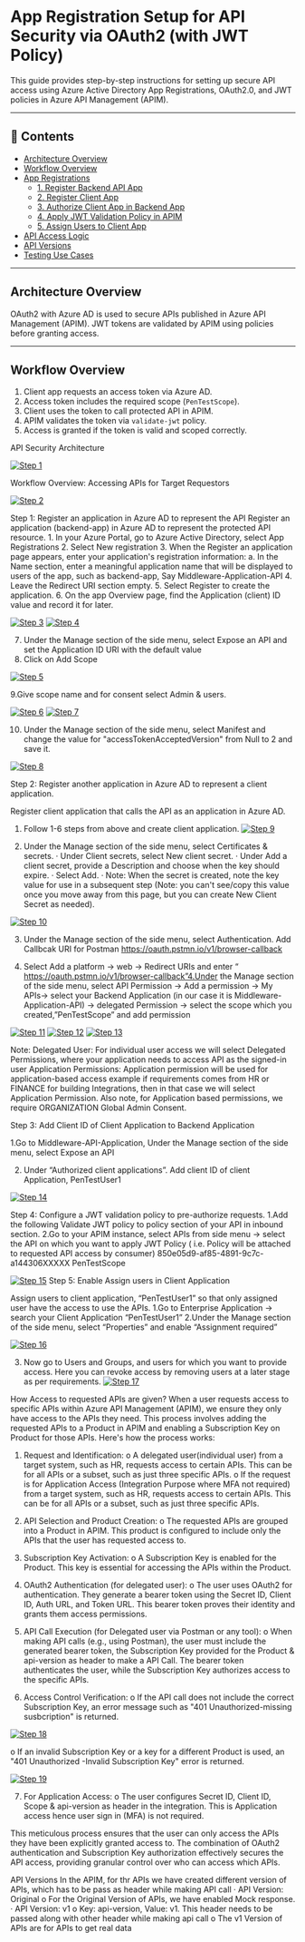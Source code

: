 #  App Registration Setup for API Security via OAuth2 (with JWT Policy)

This guide provides step-by-step instructions for setting up secure API access using Azure Active Directory App Registrations, OAuth2.0, and  JWT policies in Azure API Management (APIM).

---

## 📌 Contents

- [Architecture Overview](#architecture-overview)
- [Workflow Overview](#workflow-overview)
- [App Registrations](#app-registrations)
  - [1. Register Backend API App](#1-register-backend-api-app)
  - [2. Register Client App](#2-register-client-app)
  - [3. Authorize Client App in Backend App](#3-authorize-client-app-in-backend-app)
  - [4. Apply JWT Validation Policy in APIM](#4-apply-jwt-validation-policy-in-apim)
  - [5. Assign Users to Client App](#5-assign-users-to-client-app)
- [API Access Logic](#api-access-logic)
- [API Versions](#api-versions)
- [Testing Use Cases](#testing-use-cases)

---

##  Architecture Overview

OAuth2 with Azure AD is used to secure APIs published in Azure API Management (APIM). JWT tokens are validated by APIM using policies before granting access.

---

##  Workflow Overview

1. Client app requests an access token via Azure AD.
2. Access token includes the required scope (`PenTestScope`).
3. Client uses the token to call protected API in APIM.
4. APIM validates the token via `validate-jwt` policy.
5. Access is granted if the token is valid and scoped correctly.

API Security Architecture

[![Step 1](./appregistration1.png)](./appregistration1.png)

Workflow Overview: Accessing APIs for Target Requestors

[![Step 2](./appregistration2.png)](./appregistration2.png)

Step 1: Register an application in Azure AD to represent the API
Register an application (backend-app) in Azure AD to represent the protected API resource.​
	1. In your Azure Portal, go to Azure Active Directory, select App Registrations
	2. Select New registration
	 3. When the Register an application page appears, enter your application's registration information:
			a. In the Name section, enter a meaningful application name that will be displayed to users of the app, such as backend-app, Say Middleware-Application-API 
   4. Leave the Redirect URI section empty.
	 5. Select Register to create the application.
	 6. On the app Overview page, find the Application (client) ID value and record it for later.

[![Step 3](./appregistration3.png)](./appregistration3.png)
[![Step 4](./appregistration4.png)](./appregistration4.png)

7. Under the Manage section of the side menu, select Expose an API and set the Application ID URI with the default value
8. Click on Add Scope

[![Step 5](./appregistration5.png)](./appregistration5.png)

9.Give scope name and for consent select Admin & users.

[![Step 6](./appregirstration6.png)](./appregirstration6.png)
[![Step 7](./appregistration7.png)](./appregistration7.png)

10. Under the Manage section of the side menu, select Manifest and change the value for "accessTokenAcceptedVersion" from Null to 2 and save it.

[![Step 8](./appregistration8.png)](./appregistration8.png)

Step 2: Register another application in Azure AD to represent a client application.
 
Register client application that calls the API as an application in Azure AD. 
1. Follow 1-6 steps from above and create client application.
[![Step 9](./appregirstration9.png)](./appregirstration9.png)

2. Under the Manage section of the side menu, select Certificates & secrets.
· Under Client secrets, select New client secret.
· Under Add a client secret, provide a Description and choose when the key should expire.
· Select Add.
· Note: When the secret is created, note the key value for use in a subsequent step (Note: you can't see/copy this value once you move away from this page, but you can create New Client Secret as needed).

[![Step 10](./appregirstration10.png)](./appregirstration10.png)

3. Under the Manage section of the side menu, select Authentication. Add Callbcak URI for Postman https://oauth.pstmn.io/v1/browser-callback
 
4. Select Add a platform -> web -> Redirect URIs and enter “ https://oauth.pstmn.io/v1/browser-callback”4.Under the Manage section of the side menu, select API Permission -> Add a permission -> My APIs-> select your Backend Application (in our case it is Middleware-Application-API) -> delegated Permission -> select the scope which you created,”PenTestScope” and add permission

[![Step 11](./appregistration11.png)](./appregistration11.png)
[![Step 12](./appregirstration12.png)](./appregirstration12.png)
[![Step 13](./appregirstration13.png)](./appregirstration13.png)

Note: 
Delegated User: For individual user access we will select Delegated Permissions, where your application needs to access API as the signed-in user
Application Permissions: Application permission will be used for application-based access example if requirements comes from HR or FINANCE for building Integrations, then in that case we will select Application Permission. Also note, for Application based permissions, we require ORGANIZATION Global Admin Consent.

Step 3: Add Client ID of Client Application to Backend Application

1.Go to Middleware-API-Application, Under the Manage section of the side menu, select Expose an API 

2. Under “Authorized client applications”. Add client ID of client Application, PenTestUser1

[![Step 14](./appregistration14.png)](./appregistration14.png)

Step 4: Configure a JWT validation policy to pre-authorize requests.
1.Add the following Validate JWT policy to <inbound> policy section of your API in inbound section. 
2.Go to your APIM instance, select APIs from side menu -> select the API on which you want to apply JWT Policy ( i.e. Policy will be attached to requested API access by consumer)
<policies>
    <inbound>
        <base />
        <rate-limit calls="10" renewal-period="60" />
        <quota-by-key calls="1000000" bandwidth="1000000" renewal-period="241920" counter-key="default" />
        <validate-jwt header-name="Authorization" failed-validation-httpcode="401" failed-validation-error-message="Unauthorized. Access token is missing or invalid">
            <openid-config url="https://login.microsoftonline.com/organizations/v2.0/.well-known/openid-configuration" />
            <audiences>
                <audience>850e05d9-af85-4891-9c7c-a144306XXXXX</audience>
            </audiences>
            <required-claims>
                <claim name="scp" match="any">
                    <value>PenTestScope</value>
                </claim>
            </required-claims>
        </validate-jwt>
    </inbound>

[![Step 15](./appregistration15.png)](./appregistration15.png)
Step 5: Enable Assign users in Client Application 

Assign users to client application, “PenTestUser1” so that only assigned user have the access to use the APIs.
1.Go to Enterprise Application -> search your Client Application “PenTestUser1”
2.Under the Manage section of the side menu, select “Properties” and enable  “Assignment required”

[![Step 16](./appregistration16.png)](./appregistration16.png)


3. Now go to Users and Groups, and users for which you want to provide access. Here you can revoke access by removing users at a later stage as per requirements.
[![Step 17](./appregirstration17.png)](./appregirstration17.png)


How Access to requested APIs are given?
When a user requests access to specific APIs within Azure API Management (APIM), we ensure they only have access to the APIs they need. This process involves adding the requested APIs to a Product in APIM and enabling a Subscription Key on Product for those APIs. Here's how the process works:

1. Request and Identification:
o A delegated user(individual user) from a target system, such as HR, requests access to certain APIs. This can be for all APIs or a subset, such as just three specific APIs. 
o If the request is for Application Access (Integration Purpose where MFA not required) from a target system, such as HR, requests access to certain APIs. This can be for all APIs or a subset, such 
as just three specific APIs.

2. API Selection and Product Creation:
o The requested APIs are grouped into a Product in APIM. This product is configured to include only the APIs that the user has requested access to.
	
3. Subscription Key Activation:
o A Subscription Key is enabled for the Product. This key is essential for accessing the APIs within the Product.
	
4. OAuth2 Authentication (for delegated user):
o The user uses OAuth2 for authentication. They generate a bearer token using the Secret ID, Client ID, Auth URL, and Token URL. This bearer token proves their identity and grants them access permissions.
	
 5. API Call Execution (for Delegated user via Postman or any tool):
o When making API calls (e.g., using Postman), the user must include the generated bearer token, the Subscription Key provided for the Product & api-version as header to make a API Call. The bearer token authenticates the user, while the Subscription Key authorizes access to the specific APIs.
	
6. Access Control Verification:
o If the API call does not include the correct Subscription Key, an error message such as "401 Unauthorized-missing susbcription" is returned.

[![Step 18](./appregistration18.png)](./appregistration18.png)

o If an invalid Subscription Key or a key for a different Product is used, an "401 Unauthorized -Invalid Subscription Key" error is returned.

[![Step 19](./appregistration19.png)](./appregistration19.png)

7. For Application Access:
o The user configures Secret ID, Client ID, Scope & api-version as header in the integration. This is Application access hence user sign in (MFA) is not required.
 
This meticulous process ensures that the user can only access the APIs they have been explicitly granted access to. The combination of OAuth2 authentication and Subscription Key authorization effectively secures the API access, providing granular control over who can access which APIs.



API Versions
In the APIM, for thr APIs we have created different version of APIs, which has to be pass as header while making API call
· API Version: Original
	o For the Original Version of APIs, we have enabled Mock response.
· API Version: v1
	o Key: api-version, Value: v1. This header needs to be passed along with other header while making api call
	o The v1 Version of APIs are for APIs to get real data
